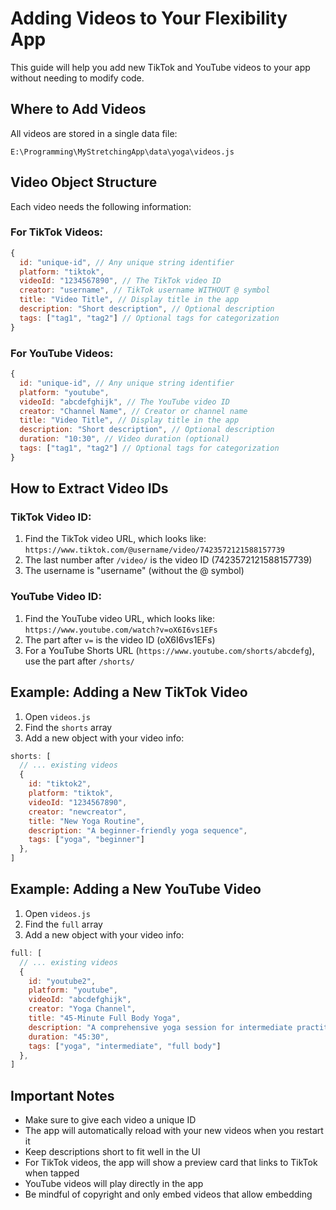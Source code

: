 # Adding Videos to Your Flexibility App

This guide will help you add new TikTok and YouTube videos to your app without needing to modify code.

## Where to Add Videos

All videos are stored in a single data file:
```
E:\Programming\MyStretchingApp\data\yoga\videos.js
```

## Video Object Structure

Each video needs the following information:

### For TikTok Videos:
```javascript
{
  id: "unique-id", // Any unique string identifier
  platform: "tiktok",
  videoId: "1234567890", // The TikTok video ID
  creator: "username", // TikTok username WITHOUT @ symbol
  title: "Video Title", // Display title in the app
  description: "Short description", // Optional description
  tags: ["tag1", "tag2"] // Optional tags for categorization
}
```

### For YouTube Videos:
```javascript
{
  id: "unique-id", // Any unique string identifier
  platform: "youtube",
  videoId: "abcdefghijk", // The YouTube video ID
  creator: "Channel Name", // Creator or channel name
  title: "Video Title", // Display title in the app
  description: "Short description", // Optional description
  duration: "10:30", // Video duration (optional)
  tags: ["tag1", "tag2"] // Optional tags for categorization
}
```

## How to Extract Video IDs

### TikTok Video ID:
1. Find the TikTok video URL, which looks like:
   `https://www.tiktok.com/@username/video/7423572121588157739`
2. The last number after `/video/` is the video ID (7423572121588157739)
3. The username is "username" (without the @ symbol)

### YouTube Video ID:
1. Find the YouTube video URL, which looks like:
   `https://www.youtube.com/watch?v=oX6I6vs1EFs`
2. The part after `v=` is the video ID (oX6I6vs1EFs)
3. For a YouTube Shorts URL (`https://www.youtube.com/shorts/abcdefg`), use the part after `/shorts/`

## Example: Adding a New TikTok Video

1. Open `videos.js`
2. Find the `shorts` array
3. Add a new object with your video info:
```javascript
shorts: [
  // ... existing videos
  {
    id: "tiktok2",
    platform: "tiktok",
    videoId: "1234567890",
    creator: "newcreator",
    title: "New Yoga Routine",
    description: "A beginner-friendly yoga sequence",
    tags: ["yoga", "beginner"]
  },
]
```

## Example: Adding a New YouTube Video

1. Open `videos.js`
2. Find the `full` array
3. Add a new object with your video info:
```javascript
full: [
  // ... existing videos
  {
    id: "youtube2",
    platform: "youtube",
    videoId: "abcdefghijk",
    creator: "Yoga Channel",
    title: "45-Minute Full Body Yoga",
    description: "A comprehensive yoga session for intermediate practitioners",
    duration: "45:30",
    tags: ["yoga", "intermediate", "full body"]
  },
]
```

## Important Notes

- Make sure to give each video a unique ID
- The app will automatically reload with your new videos when you restart it
- Keep descriptions short to fit well in the UI
- For TikTok videos, the app will show a preview card that links to TikTok when tapped
- YouTube videos will play directly in the app
- Be mindful of copyright and only embed videos that allow embedding
